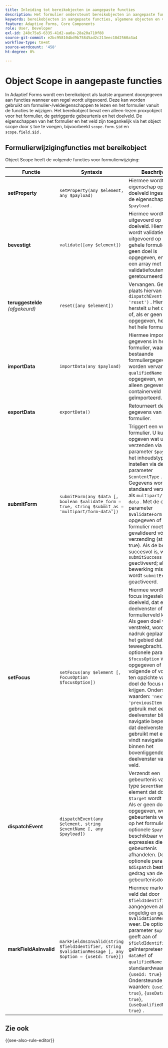 ```yaml
---
title: Inleiding tot bereikobjecten in aangepaste functies
description: Het formulier ondersteunt bereikobjecten in aangepaste functies die als laatste argument worden doorgegeven aan functies wanneer de regel wordt uitgevoerd.
keywords: bereikobjecten in aangepaste functies, algemene objecten en veldobjecten.
feature: Adaptive Forms, Core Components
role: User, Developer
exl-id: 248c75a5-6335-41d2-aa0a-28a20a710f88
source-git-commit: e2bc958104bd9b75845ad2c213eec18d2560a3a4
workflow-type: tm+mt
source-wordcount: '458'
ht-degree: 0%

---
```


# Object Scope in aangepaste functies

In Adaptief Forms wordt een bereikobject als laatste argument doorgegeven aan functies wanneer een regel wordt uitgevoerd. Deze kan worden gebruikt om formulier-/veldeigenschappen te lezen en het formulier vanuit de functies te wijzigen. Het bereikobject bevat een alleen-lezen proxyobject voor het formulier, de getriggerde gebeurtenis en het doelveld. De eigenschappen van het formulier en het veld zijn toegankelijk via het object scope door `$` toe te voegen, bijvoorbeeld `scope.form.$id` en `scope.field.$id` .

## Formulierwijzigingfuncties met bereikobject

Object Scope heeft de volgende functies voor formulierwijziging:

| Functie | Syntaxis | Beschrijving | Codevoorbeeld |
|-----------------|--------|-------------|-------------|
| **setProperty** | `setProperty(any $element, any $payload)` | Hiermee wordt een eigenschap op het doelveld ingesteld met de eigenschap `$payload` . | [ klik hier ](/help/forms/custom-function-core-components-use-cases.md#show-a-panel-using-the-setproperty-rule) om het voorbeeld te bekijken. |
| **bevestigt** | `validate([any $element])` | Hiermee wordt validatie uitgevoerd op het doelveld. Hiermee wordt validatie uitgevoerd op het gehele formulier als er geen doel is opgegeven, en wordt een array met validatiefouten geretourneerd. | [ klik hier ](/help/forms/custom-function-core-components-use-cases.md#validate-the-field) om het voorbeeld te bekijken. |
| **teruggestelde** *(afgekeurd)* | `reset([any $element])` | Vervangen. Gebruik in plaats hiervan `dispatchEvent($target, 'reset')` . Hiermee herstelt u het doelveld of, als er geen doel is opgegeven, herstelt u het hele formulier. | [ klik hier ](/help/forms/custom-function-core-components-use-cases.md#reset-a-panel) om het voorbeeld te bekijken. |
| **importData** | `importData(any $payload)` | Hiermee importeert u gegevens in het formulier, waarbij bestaande formuliergegevens worden vervangen. Als `qualifiedName` is opgegeven, worden alleen gegevens in dat containerveld geïmporteerd. | [ klik hier ](/help/forms/custom-function-core-components-use-cases.md#pre-fill-the-field-with-a-value-when-the-form-loads) om het voorbeeld te bekijken. |
| **exportData** | `exportData()` | Retourneert de gegevens van het formulier. | [ klik hier ](/help/forms/custom-function-core-components-use-cases.md#submit-altered-data-to-the-server) om het voorbeeld te bekijken. |
| **submitForm** | `submitForm(any $data [, boolean $validate_form = true, string $submit_as = 'multipart/form-data'])` | Triggert een verzonden formulier. U kunt opgeven wat u wilt verzenden via de parameter `$payload` en het inhoudstype instellen via de parameter `$contentType` . Gegevens worden standaard verzonden als `multipart/form-data` . Met de optionele parameter `$validateForm` wordt opgegeven of het formulier moet worden gevalideerd vóór verzending (standaard: true). Als de bewerking succesvol is, wordt `submitSuccess` geactiveerd; als de bewerking mislukt, wordt `submitError` geactiveerd. | [ klik hier ](/help/forms/custom-function-core-components-use-cases.md#submit-altered-data-to-the-server) om het voorbeeld te bekijken. |
| **setFocus** | `setFocus(any $element [, FocusOption $focusOption])` | Hiermee wordt de focus ingesteld op het doelveld, dat een deelvenster of formulierveld kan zijn. Als geen doel wordt verstrekt, wordt de nadruk geplaatst aan het gebied dat de regel teweegbracht. Met de optionele parameter `$focusOption` wordt opgegeven of het volgende of vorige item ten opzichte van het doel de focus moet krijgen. Ondersteunde waarden: `'nextItem'`, `'previousItem'` . Bij gebruik met een deelvenster blijft de navigatie beperkt tot dat deelvenster. Indien gebruikt met een veld, vindt navigatie plaats binnen het bovenliggende deelvenster van dat veld. | [ klik hier ](/help/forms/custom-function-core-components-use-cases.md#set-focus-on-the-specific-field) om het voorbeeld te bekijken. |
| **dispatchEvent** | `dispatchEvent(any $element, string $eventName [, any $payload])` | Verzendt een gebeurtenis van het type `$eventName` op het element dat door `$target` wordt bepaald. Als er geen doel is opgegeven, wordt de gebeurtenis verzonden op het formulier. De optionele `$payload` is beschikbaar voor expressies die de gebeurtenis afhandelen. De optionele parameter `$dispatch` bestuurt het gedrag van de gebeurtenisdoorgave. | [ klik hier ](/help/forms/custom-function-core-components-use-cases.md#add-or-delete-repeatable-panel-using-the-dispatchevent-property) om het voorbeeld te bekijken. |
| **markFieldAsInvalid** | `markFieldAsInvalid(string $fieldIdentifier, string $validationMessage [, any $option = {useId: true}])` | Hiermee markeert u het veld dat door `$fieldIdentifier` wordt aangegeven als ongeldig en geeft u `$validationMessage` weer. De optionele parameter `$option` geeft aan of `$fieldIdentifier` wordt geïnterpreteerd als `id` , `dataRef` of `qualifiedName` . De standaardwaarde is `{useId: true}` . Ondersteunde waarden: `{useId: true}`, `{useDataRef: true}`, `{useQualifiedName: true}` . | [ klik hier ](/help/forms/custom-function-core-components-use-cases.md#to-display-a-custom-message-at-the-field-level-and-marking-the-field-as-invalid) om het voorbeeld te bekijken. |

## Zie ook

{{see-also-rule-editor}}

